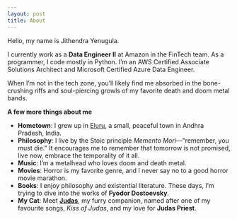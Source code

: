 ```yaml
---
layout: post
title: About
---
```


Hello, my name is Jithendra Yenugula.

I currently work as a **Data Engineer II** at Amazon in the FinTech team. As a programmer, I code mostly in Python. I’m an AWS Certified Associate Solutions Architect and Microsoft Certified Azure Data Engineer.

When I’m not in the tech zone, you’ll likely find me absorbed in the bone-crushing riffs and soul-piercing growls of my favorite death and doom metal bands.

**A few more things about me**
- **Hometown**: I grew up in [Eluru](https://en.wikipedia.org/wiki/Eluru), a small, peaceful town in Andhra Pradesh, India.
- **Philosophy**: I live by the Stoic principle _Memento Mori_—"remember, you must die." It encourages me to remember that tomorrow is not promised, live now, embrace the temporality of it all.
- **Music**: I’m a metalhead who loves doom and death metal.
- **Movies**: Horror is my favorite genre, and I never say no to a good horror movie marathon.
- **Books**: I enjoy philosophy and existential literature. These days, I’m trying to dive into the works of **Fyodor Dostoevsky**.
- **My Cat**: Meet <a href="/images/judas-2.jpg">**Judas**</a>, my furry companion, named after one of my favourite songs, _Kiss of Judas_, and my love for **Judas Priest**.